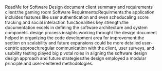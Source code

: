 ReadMe for Software Design document
client summary and requirements
client:the gaming room
Software Requirments:Requirments:the application incluides features like user authentication and even scheducaling score tracking and social interaction functionalities
key strength:the documentation excels in defining the software architecture and system componets.
design process insights:working throught the design document helped in organizing the code development
area for improvement:the section on scalability and future expansions could be more detailed
user-centric approach:regular communication with the client, user surveys, and usability testing played big pivotal roles in aligning the software design
design approach and future strategies:the design employed a modular principle and user-centered methodologies.
